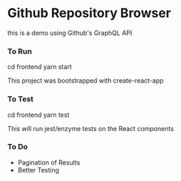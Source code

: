 # Github Repository Browser


this is a demo using Github's GraphQL API

### To Run
cd frontend
yarn start

This project was bootstrapped with create-react-app

### To Test
cd frontend
yarn test

This will run jest/enzyme tests on the React components

### To Do
* Pagination of Results
* Better Testing